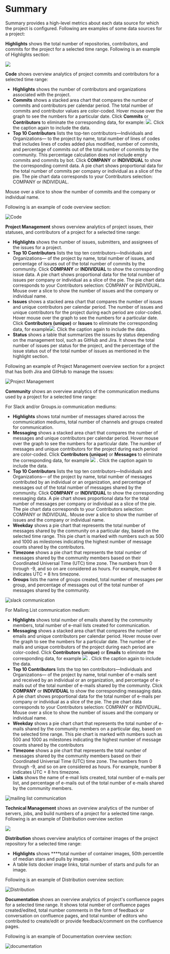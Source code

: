 # Summary

Summary provides a high-level metrics about each data source for which the project is configured. Following are examples of some data sources for a project:

**Highlights** shows the total number of repositories, contributors, and commits for the project for  a selected time range. Following is an example of Highlights section:

![](../../../.gitbook/assets/18088218.png)

**Code** shows overview analytics of project commits and contributors for a selected time range:

* **Highlights** shows the number of contributors and organizations associated with the project.
* **Commits** shows a stacked area chart that compares the number of commits and contributors per calendar period. The total number of commits and contributor values are color-coded. Hover mouse over the graph to see the numbers for a particular date. Click **Commits** or **Contributors** to eliminate the corresponding data, for example: ![](../../../.gitbook/assets/18088223.png). Click the caption again to include the data.
* **Top 10 Contributors** lists the top-ten contributors—Individuals and Organizations— to the project by name, total number of lines of codes that includes lines of codes added plus modified, number of commits, and percentage of commits out of the total number of commits by the community. This percentage calculation does not include empty commits and commits by bot. Click **COMPANY** or **INDIVIDUAL** to show the corresponding commit data.  A pie chart shows proportional data for the total number of commits per company or individual as a slice of the pie. The pie chart data corresponds to your Contributors selection: COMPANY or INDIVIDUAL. 

Mouse over a slice to show the number of commits and the company or individual name.

Following is an example of code overview section:

![Code](../../../.gitbook/assets/code.png)

**Project Management** shows overview analytics of project issues, their statuses, and contributors of a project for a selected time range:

* **Highlights** shows the number of issues, submitters, and assignees of the issues for a project.
* **Top 10 Contributors** lists the top ten contributors—Individuals and Organizations— of the project by name, total number of issues, and percentage of issues out of the total number of commits by the community. Click **COMPANY** or **INDIVIDUAL** to show the corresponding issue data. A pie chart shows proportional data for the total number of issues per company or individual as a slice of the pie. The pie chart data corresponds to your Contributors selection: COMPANY or INDIVIDUAL. Mouse over a slice to show the number of issues and the company or individual name.
* **Issues** shows a stacked area chart that compares the number of issues and unique contributors per calendar period. The number of issues and unique contributors for the project during each period are color-coded. Hover mouse over the graph to see the numbers for a particular date. Click **Contributors \(unique\)** or **Issues** to eliminate the corresponding data, for example![](../../../.gitbook/assets/18088222.png). Click the caption again to include the data.
* **Status** shows a table that summarizes the issues by status depending on the management tool, such as GitHub and Jira. It shows the total number of issues per status for the project, and the percentage of the  issue status out of the total number of issues as mentioned in the highlight section.

Following an example of Project Management overview section for a project that has both Jira and GitHub to manage the issues:

![Project Management](../../../.gitbook/assets/project-management.png)

**Community** shows an overview analytics of the communication mediums used by a project for a selected time range:

For Slack and/or Groups.io communication mediums:

* **Highlights** shows total number of messages shared across the communication mediums, total number of channels and groups created for communication.
* **Messaging** shows a stacked area chart that compares the number of messages and unique contributors per calendar period. Hover mouse over the graph to see the numbers for a particular date. The number of messages and unique contributors for the project during each period are color-coded. Click **Contributors \(unique\)** or **Messages** to eliminate the corresponding data, for example ![](../../../.gitbook/assets/messages.png) . Click the caption again to include the data.
* **Top 10 Contributors** lists the top ten contributors—Individuals and Organizations— of the project by name, total number of messages contributed by an individual or an organization, and percentage of messages out of the total number of messages shared by the community. Click **COMPANY** or **INDIVIDUAL** to show the corresponding messaging data. A pie chart shows proportional data for the total number of messages per company or individual as a slice of the pie. The pie chart data corresponds to your Contributors selection: COMPANY or INDIVIDUAL. Mouse over a slice to show the number of issues and the company or individual name.
* **Weekday** shows a pie chart that represents the total number of messages shared by the community on a particular day, based on the selected time range. This pie chart is marked with numbers such as 500 and 1000 as milestones indicating the highest number of message counts shared by the contributors.
* **Timezone** shows a pie chart that represents the total number of messages shared by the community members based on their Coordinated Universal Time \(UTC\) time zone. The numbers from 0 through -9, and so on are considered as hours. For example, number 8 indicates UTC + 8 hrs timezone.
* **Groups** lists the name of groups created, total number of messages per group, and percentage of messages out of the total number of messages shared by the community.

![slack communication](../../../.gitbook/assets/community-slack.png)

For Mailing List communication medium:

* **Highlights** shows total number of emails shared by the community members, total number of e-mail lists created for communication.
* **Messaging** shows a stacked area chart that compares the number of emails and unique contributors per calendar period. Hover mouse over the graph to see the numbers for a particular date. The number of e-mails and unique contributors of the project during each period are color-coded. Click **Contributors \(unique\)** or **Emails** to eliminate the corresponding data, for example ![](../../../.gitbook/assets/emails.png) . Click the caption again to include the data.
* **Top 10 Contributors** lists the top ten contributors—Individuals and Organizations— of the project by name, total number of e-mails sent and received by an individual or an organization, and percentage of e-mails out of the total number of e-mails shared by the community. Click **COMPANY** or **INDIVIDUAL** to show the corresponding messaging data. A pie chart shows proportional data for the total number of e-mails per company or individual as a slice of the pie. The pie chart data corresponds to your Contributors selection: COMPANY or INDIVIDUAL. Mouse over a slice to show the number of issues and the company or individual name.
* **Weekday** shows a pie chart chart that represents the total number of e-mails shared by the community members on a particular day, based on the selected time range. This pie chart is marked with numbers such as 500 and 1000 as milestones indicating the highest number of message counts shared by the contributors
* **Timezone** shows a pie chart that represents the total number of messages shared by the community members based on their Coordinated Universal Time \(UTC\) time zone. The numbers from 0 through -9, and so on are considered as hours. For example, number 8 indicates UTC + 8 hrs timezone.
* **Lists** shows the name of e-mail lists created, total number of e-mails per list, and percentage of e-mails out of the total number of e-mails shared by the community members.

![mailing list communication](../../../.gitbook/assets/community-mailing-list.png)

**Technical Management** shows an overview analytics of the number of servers, jobs, and build numbers of a project for a selected time range. Following is an example of Distribution overview section

![](../../../.gitbook/assets/18088210.png)

**Distribution** shows overview analytics of container images of the project repository for a selected time range:

* **Highlights** shows ****total number of container images, 50th percentile of median stars and pulls by images.
* A table lists docker image links, total number of starts and pulls for an image.

Following is an example of Distribution overview section:

![Distribution](../../../.gitbook/assets/18088211.png)

**Documentation** shows an overview analytics of project's confluence pages for a selected time range. It shows total number of confluence pages created/edited, total number comments in the form of feedback or conversation on confluence pages, and total number of editors who contributed to create/edit or provide feedback/comment on the confluence pages.

Following is an example of Documentation overview section:

![documentation](../../../.gitbook/assets/documentation-overview.png)

